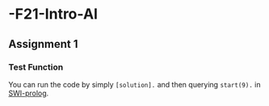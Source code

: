 # -F21-Intro-AI 
## Assignment 1

### Test Function
You can run the code by simply ``[solution].`` and then querying ``start(9).`` in [SWI-prolog](http://swi-prolog.org/).
